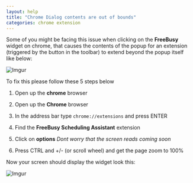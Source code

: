 ```yaml
---
layout: help
title: "Chrome Dialog contents are out of bounds"
categories: chrome extension
---
```


Some of you might be facing this issue when clicking on the **FreeBusy** widget on chrome, that causes the contents of the popup for an extension (triggered by the button in the toolbar) to extend beyond the popup itself like below:

![Imgur](https://i.imgur.com/Rg7Tp7Q.png)


To fix this please follow these 5 steps below

1. Open up the **chrome** browser

 1. Open up the **Chrome** browser
 2. In the address bar type `chrome://extensions` and press ENTER
 3. Find the **FreeBusy Scheduling Assistant** extension
 4. Click on **options** *Dont worry that the screen reads coming soon*
 5. Press CTRL and +/- (or scroll wheel) and get the page zoom to 100%
 
 Now your screen should display the widget look this:
 
 ![Imgur](https://i.imgur.com/Vqisocu.png)


